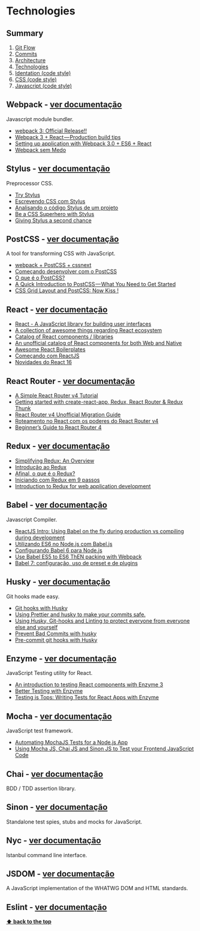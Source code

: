 # Technologies

## Summary

1. [Git Flow](./01-git-flow.md)
2. [Commits](./02-commits.md)
3. [Architecture](./03-architecture.md)
4. [Technologies](./04-technologies.md)
5. [Identation (code style)](./05-identation-code-style.md)
6. [CSS (code style)](./06-css-code-style.md)
7. [Javascript (code style)](./07-javascript-code-style.md)

## Webpack - [ver documentação](https://webpack.js.org/)

Javascript module bundler.

- [webpack 3: Official Release!!](https://medium.com/webpack/webpack-3-official-release-15fd2dd8f07b)
- [Webpack 3 + React — Production build tips](https://medium.com/netscape/webpack-3-react-production-build-tips-d20507dba99a)
- [Setting up application with Webpack 3.0 + ES6 + React](https://medium.com/@tkssharma/setting-up-application-with-webpack-3-0-es6-react-c1767dde3227)
- [Webpack sem Medo](https://blog.dmatoso.com/webpack-sem-medo-introducao-af889eb659e7)

## Stylus - [ver documentação](http://stylus-lang.com/)

Preprocessor CSS.

- [Try Stylus](http://stylus-lang.com/try.html)
- [Escrevendo CSS com Stylus](https://blog.da2k.com.br/2015/02/15/escrevendo-css-com-stylus/)
- [Analisando o código Stylus de um projeto](https://tableless.com.br/iniciando-com-o-pre-processador-stylus/)
- [Be a CSS Superhero with Stylus](https://blog.yipl.com.np/be-a-css-superhero-with-stylus-f09393532698)
- [Giving Stylus a second chance](https://medium.com/14islands-stories/giving-stylus-a-second-chance-9c9aada383e9)

## PostCSS - [ver documentação](http://postcss.org/)

A tool for transforming CSS with JavaScript.

- [webpack + PostCSS + cssnext](https://blog.envylabs.com/webpack-2-postcss-cssnext-fdcd2fd7d0bd)
- [Começando desenvolver com o PostCSS](https://tableless.com.br/comecando-desenvolver-com-o-postcss/)
- [O que é o PostCSS?](https://medium.com/@neysimes/o-que-%C3%A9-o-postcss-be462abb5298)
- [A Quick Introduction to PostCSS — What You Need to Get Started](https://hackernoon.com/a-quick-introduction-to-postcss-what-you-need-to-get-started-174ea39ff9a1?source=search_post---------3)
- [CSS Grid Layout and PostCSS: Now Kiss !](https://medium.com/@SylvainPV/css-grid-layout-and-postcss-now-kiss-5e35f61a6f00)

## React - [ver documentação](https://facebook.github.io/react/)

- [React - A JavaScript library for building user interfaces](https://facebook.github.io/react/)
- [A collection of awesome things regarding React ecosystem](https://github.com/enaqx/awesome-react)
- [Catalog of React components / libraries ](https://github.com/brillout/awesome-react-components)
- [An unofficial catalog of React components for both Web and Native](https://react.parts/web)
- [Awesome React Boilerplates](https://habd.as/awesome-react-boilerplates/)
- [Começando com ReactJS](https://willianjusten.com.br/comecando-com-react/)
- [Novidades do React 16](https://willianjusten.com.br/novidades-do-react-16/)

## React Router - [ver documentação](https://reacttraining.com/react-router/)

- [A Simple React Router v4 Tutorial](https://medium.com/@pshrmn/a-simple-react-router-v4-tutorial-7f23ff27adf)
- [Getting started with create-react-app, Redux, React Router & Redux Thunk](https://medium.com/@notrab/getting-started-with-create-react-app-redux-react-router-redux-thunk-d6a19259f71f)
- [React Router v4 Unofficial Migration Guide](https://codeburst.io/react-router-v4-unofficial-migration-guide-5a370b8905a?source=search_post)
- [Roteamento no React com os poderes do React Router v4](https://medium.com/collabcode/roteamento-no-react-com-os-poderes-do-react-router-v4-fbc191b9937d)
- [Beginner’s Guide to React Router 4](https://medium.freecodecamp.org/beginners-guide-to-react-router-4-8959ceb3ad58)

## Redux - [ver documentação](http://redux.js.org/docs/introduction/)

- [Simplifying Redux: An Overview](https://medium.com/@joseph0crick/redux-simplifiers-an-overview-46f4aac0908e)
- [Introdução ao Redux](https://tableless.com.br/bem-vindo-ao-redux/)
- [Afinal, o que é o Redux?](http://geofusion.tech/afinal-o-que-e-o-redux/)
- [Iniciando com Redux em 9 passos](https://medium.com/reactbrasil/iniciando-com-redux-c14ca7b7dcf)
- [Introduction to Redux for web application development](https://medium.com/@factoryhr/introduction-to-redux-for-web-application-development-eb6ea0b2b80b)

## Babel - [ver documentação](https://babeljs.io/)

Javascript Compiler.

- [ReactJS Intro: Using Babel on the fly during production vs compiling during development](https://medium.com/from-the-scratch/reactjs-intro-using-babel-on-the-fly-during-production-vs-compiling-during-development-3faa8a62b44b)
- [Utilizando ES6 no Node.js com Babel.js](https://blog.tecsinapse.com.br/utilizando-es6-no-node-js-com-babel-js-430346d68794)
- [Configurando Babel 6 para Node.js](http://jsrocks.org/pt-br/2016/01/configuring-babel-6-for-node-js)
- [Use Babel ES5 to ES6 ThEN packing with Webpack](https://medium.com/@thammarath014/use-babel-es5-to-es6-then-packing-with-webpack-d80398a13f3d)
- [Babel 7: configuração, uso de preset e de plugins](http://cangaceirojavascript.com.br/babel-7-configuracao-uso-presets-plugins/)

## Husky - [ver documentação](https://github.com/typicode/husky)

Git hooks made easy.

- [Git hooks with Husky](https://medium.com/netscape/git-hooks-with-husky-8b98f2556363)
- [Using Prettier and husky to make your commits safe.](https://medium.com/@bartwijnants/using-prettier-and-husky-to-make-your-commits-save-2960f55cd351)
- [Using Husky, Git-hooks and Linting to protect everyone from everyone else and yourself](https://justintimecoder.com/code-coverage-linting-and-git-hooks-for-scalable-typescript-workflows/)
- [Prevent Bad Commits with husky](https://davidwalsh.name/prevent-bad-commits-husky)
- [Pre-commit git hooks with Husky](https://blog.vanila.io/pre-commit-git-hooks-with-husky-b2fce57d0ecd)

## Enzyme - [ver documentação](http://airbnb.io/enzyme/)

JavaScript Testing utility for React.

- [An introduction to testing React components with Enzyme 3](https://javascriptplayground.com/introduction-to-react-tests-enzyme/)
- [Better Testing with Enzyme](https://www.fullstackreact.com/30-days-of-react/day-25/)
- [Testing is Tops: Writing Tests for React Apps with Enzyme](https://medium.com/@ruthhill.e/testing-is-tops-writing-tests-for-react-apps-with-enzyme-9cd0382f6b34)

## Mocha - [ver documentação](https://mochajs.org/)

JavaScript test framework.

- [Automating MochaJS Tests for a Node.js App](https://pipelines.puppet.com/docs/tutorials/automated-mocha-tests-for-node/)
- [Using Mocha JS, Chai JS and Sinon JS to Test your Frontend JavaScript Code](https://blog.codeship.com/mocha-js-chai-sinon-frontend-javascript-code-testing-tutorial/)

## Chai - [ver documentação](http://chaijs.com/)

BDD / TDD assertion library.

## Sinon - [ver documentação](http://sinonjs.org/)

Standalone test spies, stubs and mocks for JavaScript.

## Nyc - [ver documentação](https://github.com/istanbuljs/nyc)

Istanbul command line interface.

## JSDOM - [ver documentação](https://github.com/tmpvar/jsdom)

A JavaScript implementation of the WHATWG DOM and HTML standards.

## Eslint - [ver documentação](http://eslint.org/)


**[⬆ back to the top](#summary)**
